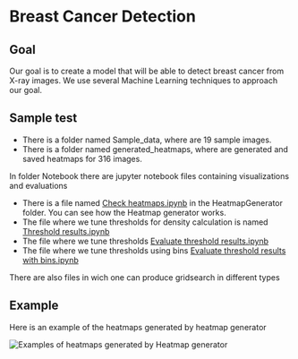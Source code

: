 # Breast Cancer Detection



## Goal
Our goal is to create a model that will be able to detect breast cancer from X-ray images. We use several Machine Learning techniques to approach our goal.


## Sample test

- There is a folder named Sample_data, where are 19 sample images.
- There is a folder named generated_heatmaps, where are generated and saved heatmaps for 316 images.


In folder Notebook there are jupyter notebook files containing visualizations and evaluations

- There is a file named [Check heatmaps.ipynb](https://gitlab.com/sven.badalyan/breast_cancer_gitlab/-/blob/workers_branch/HeatmapGenerator/Notebooks/Check%20heatmaps.ipynb) in the HeatmapGenerator folder. You can see how the Heatmap generator works.
- The file where we tune thresholds for density calculation is named [Threshold results.ipynb](https://gitlab.com/sven.badalyan/breast_cancer_gitlab/-/blob/workers_branch/HeatmapGenerator/Notebooks/Threshold%20results.ipynb)
- The file where we tune thresholds  [Evaluate threshold results.ipynb](https://gitlab.com/sven.badalyan/breast_cancer_gitlab/-/blob/workers_branch/HeatmapGenerator/Notebooks/Evaluate%20threshold%20results%20with%20bins.ipynb)
- The file where we tune thresholds using bins  [Evaluate threshold results with bins.ipynb](https://gitlab.com/sven.badalyan/breast_cancer_gitlab/-/blob/workers_branch/HeatmapGenerator/Notebooks/Evaluate%20threshold%20results%20with%20bins.ipynb)

There are also files in wich one can produce gridsearch in different types

## Example
Here is an example of the heatmaps generated by heatmap generator

![Examples of heatmaps generated by Heatmap generator](https://github.com/badalyaz/cancer_detection/blob/interns_branch/HeatmapGenerator/heatmaps.png "heatmaps")
